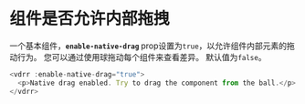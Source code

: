 # 组件是否允许内部拖拽

一个基本组件，<b>`enable-native-drag` </b> prop设置为`true`，以允许组件内部元素的拖动行为。 您可以通过使用球拖动每个组件来查看差异。 默认值为`false`。

~~~js
<vdrr :enable-native-drag="true">
  <p>Native drag enabled. Try to drag the component from the ball.</p>
</vdrr>
~~~

